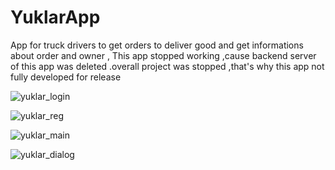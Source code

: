 
# YuklarApp
App for truck drivers to get orders to deliver good  and get informations about order and owner ,
This app stopped working ,cause backend server of this app was deleted .overall project was stopped ,that's why this app not fully developed for release

![yuklar_login](https://user-images.githubusercontent.com/71814235/126684596-abfa93ba-5d4e-431d-a20e-acafab681410.jpg)





![yuklar_reg](https://user-images.githubusercontent.com/71814235/126684630-f82309e1-c6b4-4b23-93d8-aa1da2f686ad.jpg)








![yuklar_main](https://user-images.githubusercontent.com/71814235/126684658-b157aee2-2e79-4965-8a6b-9a84d5396769.jpg)









![yuklar_dialog](https://user-images.githubusercontent.com/71814235/126684705-48089a41-e278-49d7-a213-8770b2321b56.jpg)


